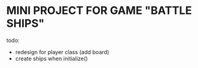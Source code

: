 # MINI PROJECT FOR GAME "BATTLE SHIPS"
todo:
 - redesign for player class (add board)
 - create ships when initialize()